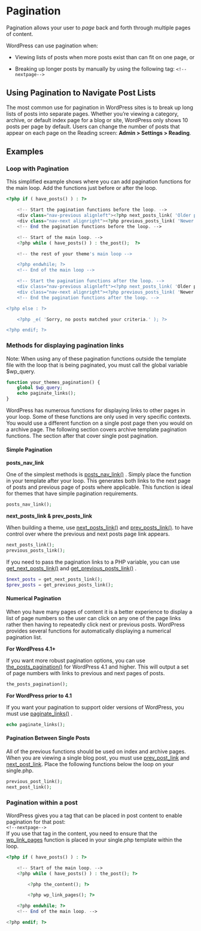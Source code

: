 # Pagination

Pagination allows your user to *page* back and forth through multiple pages of content.

WordPress can use pagination when:

*   Viewing lists of posts when more posts exist than can fit on one page, or

*   Breaking up longer posts by manually by using the following tag: `<!--nextpage-->`

## Using Pagination to Navigate Post Lists

The most common use for pagination in WordPress sites is to break up long lists of posts into separate pages. Whether you’re viewing a category, archive, or default index page for a blog or site, WordPress only shows 10 posts per page by default. Users can change the number of posts that appear on each page on the Reading screen: **Admin > Settings > Reading**.

## Examples

### Loop with Pagination

This simplified example shows where you can add pagination functions for the main loop. Add the functions just before or after the loop.

```php
<?php if ( have_posts() ) : ?>

    <!-- Start the pagination functions before the loop. -->
    <div class="nav-previous alignleft"><?php next_posts_link( 'Older posts' ); ?></div>
    <div class="nav-next alignright"><?php previous_posts_link( 'Newer posts' ); ?></div>
    <!-- End the pagination functions before the loop. -->

	<!-- Start of the main loop. -->
	<?php while ( have_posts() ) : the_post();  ?>

	<!-- the rest of your theme's main loop -->

    <?php endwhile; ?>
    <!-- End of the main loop -->

    <!-- Start the pagination functions after the loop. -->
    <div class="nav-previous alignleft"><?php next_posts_link( 'Older posts' ); ?></div>
    <div class="nav-next alignright"><?php previous_posts_link( 'Newer posts' ); ?></div>
    <!-- End the pagination functions after the loop. -->

<?php else : ?>

	<?php _e( 'Sorry, no posts matched your criteria.' ); ?>

<?php endif; ?>
```

### Methods for displaying pagination links

Note: When using any of these pagination functions outside the template file with the loop that is being paginated, you must call the global variable $wp\_query.

```php
function your_themes_pagination() {
	global $wp_query;
	echo paginate_links();
}
```

WordPress has numerous functions for displaying links to other pages in your loop. Some of these functions are only used in very specific contexts. You would use a different function on a single post page then you would on a archive page. The following section covers archive template pagination functions. The section after that cover single post pagination.

#### Simple Pagination

**posts\_nav\_link**

One of the simplest methods is [](https://developer.wordpress.org/reference/functions/posts_nav_link/)[posts\_nav\_link()](https://developer.wordpress.org/reference/functions/posts_nav_link/) . Simply place the function in your template after your loop. This generates both links to the next page of posts and previous page of posts where applicable. This function is ideal for themes that have simple pagination requirements.

```php
posts_nav_link();
```

**next\_posts\_link & prev\_posts\_link**

When building a theme, use [](https://developer.wordpress.org/reference/functions/next_posts_link/)[next\_posts\_link()](https://developer.wordpress.org/reference/functions/next_posts_link/) and [prev\_posts\_link()](https://developer.wordpress.org/reference/functions/previous_posts_link/). to have control over where the previous and next posts page link appears.

```php
next_posts_link();
previous_posts_link();
```

If you need to pass the pagination links to a PHP variable, you can use [](https://developer.wordpress.org/reference/functions/get_next_posts_link/)[get\_next\_posts\_link()](https://developer.wordpress.org/reference/functions/get_next_posts_link/) and [](https://developer.wordpress.org/reference/functions/get_previous_posts_link/)[get\_previous\_posts\_link()](https://developer.wordpress.org/reference/functions/get_previous_posts_link/) .

```php
$next_posts = get_next_posts_link();
$prev_posts = get_previous_posts_link();
```

#### Numerical Pagination

When you have many pages of content it is a better experience to display a list of page numbers so the user can click on any one of the page links rather then having to repeatedly click next or previous posts. WordPress provides several functions for automatically displaying a numerical pagination list.

**For WordPress 4.1+**

If you want more robust pagination options, you can use [](https://developer.wordpress.org/reference/functions/the_posts_pagination/)[the\_posts\_pagination()](https://developer.wordpress.org/reference/functions/the_posts_pagination/) for WordPress 4.1 and higher. This will output a set of page numbers with links to previous and next pages of posts.

```php
the_posts_pagination();
```

**For WordPress prior to 4.1**

If you want your pagination to support older versions of WordPress, you must use [](https://developer.wordpress.org/reference/functions/paginate_links/)[paginate\_links()](https://developer.wordpress.org/reference/functions/paginate_links/) .

```php
echo paginate_links();
```

#### Pagination Between Single Posts

All of the previous functions should be used on index and archive pages. When you are viewing a single blog post, you must use [prev\_post\_link](https://developer.wordpress.org/reference/functions/previous_post_link/) and [next\_post\_link](https://developer.wordpress.org/reference/functions/next_post_link/). Place the following functions below the loop on your single.php.

```php
previous_post_link();
next_post_link();
```

### Pagination within a post

WordPress gives you a tag that can be placed in post content to enable pagination for that post:  
`<!--nextpage-->`  
If you use that tag in the content, you need to ensure that the [wp\_link\_pages](https://developer.wordpress.org/reference/functions/wp_link_pages/) function is placed in your single.php template within the loop.

```php
<?php if ( have_posts() ) : ?>

	<!-- Start of the main loop. -->
	<?php while ( have_posts() ) : the_post(); ?>

		<?php the_content(); ?>

		<?php wp_link_pages(); ?>

	<?php endwhile; ?>
	<!-- End of the main loop. -->

<?php endif; ?>
```